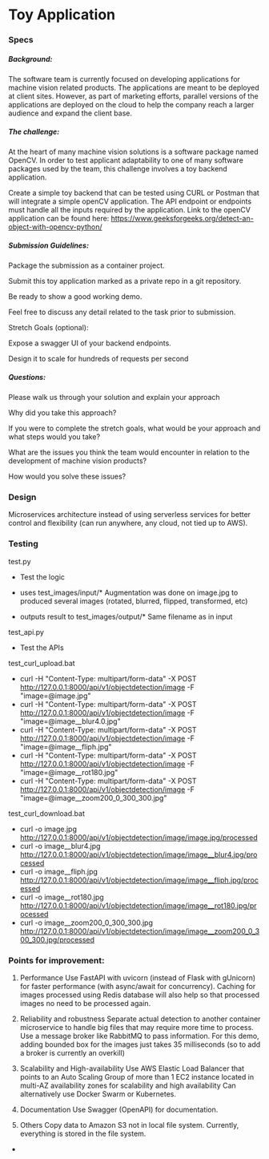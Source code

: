 # Toy Application 

### Specs

##### Background:

The software team is currently focused on developing applications for machine vision related products. 
The applications are meant to be deployed at client sites. 
However, as part of marketing efforts, parallel versions of the applications are deployed on the cloud to help the company reach a larger audience and expand the client base.


##### The challenge:

At the heart of many machine vision solutions is a software package named OpenCV. 
In order to test applicant adaptability to one of many software packages used by the team, this challenge involves a toy backend application.

Create a simple toy backend that can be tested using CURL or Postman that will integrate a simple openCV application. 
The API endpoint or endpoints must handle all the inputs required by the application. 
Link to the openCV application can be found here: https://www.geeksforgeeks.org/detect-an-object-with-opencv-python/


##### Submission Guidelines:

Package the submission as a container project.

Submit this toy application marked as a private repo in a git repository.

Be ready to show a good working demo.

Feel free to discuss any detail related to the task prior to submission.

Stretch Goals (optional):

Expose a swagger UI of your backend endpoints.

Design it to scale for hundreds of requests per second


##### Questions:

Please walk us through your solution and explain your approach

Why did you take this approach?

If you were to complete the stretch goals, what would be your approach and what steps would you take?

What are the issues you think the team would encounter in relation to the development of machine vision products?

How would you solve these issues?


### Design

Microservices architecture instead of using serverless services for better control and flexibility (can run anywhere, any cloud, not tied up to AWS).


### Testing

test.py

- Test the logic

- uses test_images/input/*
  Augmentation was done on image.jpg to produced several images (rotated, blurred, flipped, transformed, etc)

- outputs result to test_images/output/*
  Same filename as in input


test_api.py

- Test the APIs


test_curl_upload.bat

- curl -H "Content-Type: multipart/form-data" -X POST http://127.0.0.1:8000/api/v1/objectdetection/image -F "image=@image.jpg" 
- curl -H "Content-Type: multipart/form-data" -X POST http://127.0.0.1:8000/api/v1/objectdetection/image -F "image=@image__blur4.0.jpg" 
- curl -H "Content-Type: multipart/form-data" -X POST http://127.0.0.1:8000/api/v1/objectdetection/image -F "image=@image__fliph.jpg" 
- curl -H "Content-Type: multipart/form-data" -X POST http://127.0.0.1:8000/api/v1/objectdetection/image -F "image=@image__rot180.jpg" 
- curl -H "Content-Type: multipart/form-data" -X POST http://127.0.0.1:8000/api/v1/objectdetection/image -F "image=@image__zoom200_0_300_300.jpg" 


test_curl_download.bat

- curl -o image.jpg http://127.0.0.1:8000/api/v1/objectdetection/image/image.jpg/processed
- curl -o image__blur4.jpg http://127.0.0.1:8000/api/v1/objectdetection/image/image__blur4.jpg/processed
- curl -o image__fliph.jpg http://127.0.0.1:8000/api/v1/objectdetection/image/image__fliph.jpg/processed
- curl -o image__rot180.jpg http://127.0.0.1:8000/api/v1/objectdetection/image/image__rot180.jpg/processed
- curl -o image__zoom200_0_300_300.jpg http://127.0.0.1:8000/api/v1/objectdetection/image/image__zoom200_0_300_300.jpg/processed



### Points for improvement:

1. Performance
   Use FastAPI with uvicorn (instead of Flask with gUnicorn) for faster performance (with async/await for concurrency).
   Caching for images processed using Redis database will also help so that processed images no need to be processed again.

2. Reliability and robustness
   Separate actual detection to another container microservice to handle big files that may require more time to process.
   Use a message broker like RabbitMQ to pass information.
   For this demo, adding bounded box for the images just takes 35 milliseconds (so to add a broker is currently an overkill)

3. Scalability and High-availability
   Use AWS Elastic Load Balancer that points to an Auto Scaling Group of more than 1 EC2 instance located in multi-AZ availability zones for scalability and high availability
   Can alternatively use Docker Swarm or Kubernetes.

4. Documentation
   Use Swagger (OpenAPI) for documentation.

5. Others
   Copy data to Amazon S3 not in local file system. 
   Currently, everything is stored in the file system.



- 
